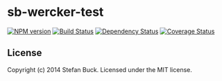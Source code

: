 # sb-wercker-test 
[![NPM version][npm-image]][npm-url] [![Build Status][travis-image]][travis-url] [![Dependency Status][daviddm-url]][daviddm-image] [![Coverage Status][coveralls-image]][coveralls-url]


## License

Copyright (c) 2014 Stefan Buck. Licensed under the MIT license.

[npm-url]: https://npmjs.org/package/sb-wercker-test
[npm-image]: https://badge.fury.io/js/sb-wercker-test.svg
[travis-url]: https://travis-ci.org/stefanbuck/sb-wercker-test
[travis-image]: https://travis-ci.org/stefanbuck/sb-wercker-test.svg?branch=master
[daviddm-url]: https://david-dm.org/stefanbuck/sb-wercker-test.svg?theme=shields.io
[daviddm-image]: https://david-dm.org/stefanbuck/sb-wercker-test
[coveralls-url]: https://coveralls.io/r/stefanbuck/sb-wercker-test
[coveralls-image]: https://coveralls.io/repos/stefanbuck/sb-wercker-test/badge.png
